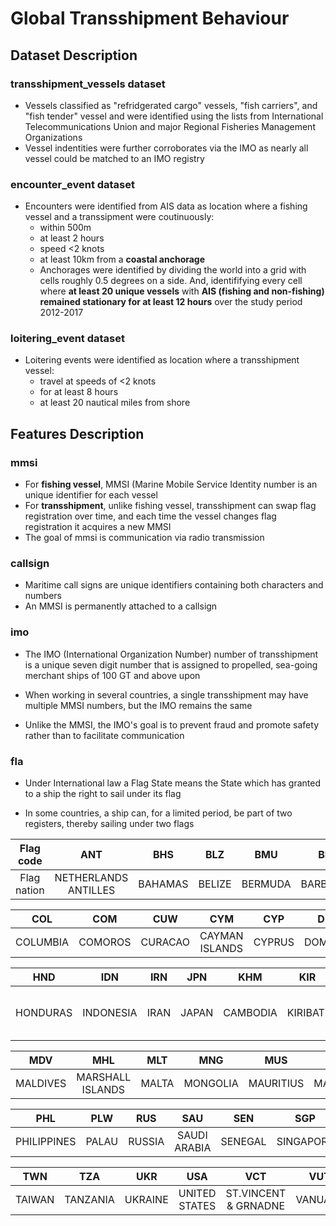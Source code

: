 
# Global Transshipment Behaviour

## Dataset Description
### transshipment_vessels dataset
* Vessels classified as "refridgerated cargo" vessels, "fish carriers", and "fish tender" vessel and were identified using the lists from International Telecommunications Union and major Regional Fisheries Management Organizations
* Vessel indentities were further corroborates via the IMO as nearly all vessel could be matched to an IMO registry

### encounter_event dataset
* Encounters were identified from AIS data as location where a fishing vessel and a transsipment were coutinuously: 
  - within 500m 
  - at least 2 hours
  - speed <2 knots
  - at least 10km from a **coastal anchorage**
  - Anchorages were identified by dividing the world into a grid with cells roughly 0.5 degrees on a side. And, identififying every cell where **at least 20 unique vessels** with **AIS (fishing and non-fishing) remained stationary for at least 12 hours** over the study period 2012-2017

### loitering_event dataset
* Loitering events were identified as location where a transshipment vessel:
  - travel at speeds of <2 knots
  - for at least 8 hours
  - at least 20 nautical miles from shore


## Features Description

### mmsi 
* For **fishing vessel**, MMSI (Marine Mobile Service Identity number is an unique identifier for each vessel
* For **transshipment**, unlike fishing vessel, transshipment can swap flag registration over time, and each time the vessel changes flag registration it acquires a new MMSI
* The goal of mmsi is communication via radio transmission

### callsign
* Maritime call signs are unique identifiers containing both characters and numbers
* An MMSI is permanently attached to a callsign

### imo
* The IMO (International Organization Number) number of transshipment is a unique seven digit number that is assigned to propelled, sea-going merchant ships of 100 GT and above upon

* When working in several countries, a single transshipment may have multiple MMSI numbers, but the IMO remains the same
* Unlike the MMSI, the IMO's goal is to prevent fraud and promote safety rather than to facilitate communication

### fla
* Under International law a Flag State means the State which has granted to a ship the right to sail under its flag

* In some countries, a ship can, for a limited period, be part of two registers, thereby sailing under two flags


| Flag code | ANT| BHS |BLZ| BMU|BRB|CAN|CHL|CHN|COK|
| :---: | :---: | :---: | :---: | :---: | :---: | :---: | :---: | :---: |:---: |
| Flag nation| NETHERLANDS ANTILLES| BAHAMAS|BELIZE|BERMUDA|BARBADOS|CANADA|CHILE|REPUBLIC OF CHINA|COOK ISLANDS

  COL| COM |CUW| CYM |CYP | DMA | ESP| FJI |FRO | FSM| GHA
| :---: | :---: | :---: | :---: | :---: | :---: | :---: | :---: | :---: | :---: | :---:
| COLUMBIA| COMOROS|CURACAO|CAYMAN ISLANDS|CYPRUS| DOMINICA | SPAIN| FIJI| FAROE ISLAND| MICRONESIA| GHANA

|HND| IDN |IRN | JPN | KHM| KIR |KNA| KOR| LBR |LTU| MDA
| :---: | :---: | :---: | :---: | :---: | :---: | :---:  | :---: | :---: | :---: | :---: 
|HONDURAS|INDONESIA|IRAN| JAPAN | CAMBODIA| KIRIBATI| SAINT KITTS AND NEVIS| SOUTH KOREA| LIBERIA|LITHUANIA|MODOLVA

|MDV | MHL | MLT| MNG |MUS | MYS| NIU |NLD| NOR |PAN 
| :---: | :---: | :---: | :---: | :---: | :---: | :---: | :---: | :---: | :---:  
|MALDIVES| MARSHALL ISLANDS | MALTA| MONGOLIA| MAURITIUS|MALAYSIA| NIUE|NETHERLANDS|NORWAY|PANAMA

 | PHL| PLW| RUS |SAU|SEN|SGP|SLE| SYC| TGO | THA
| :---: | :---: | :---: | :---: | :---: | :---: | :---: | :---: | :---: | :---: 
| PHILIPPINES| PALAU| RUSSIA| SAUDI ARABIA|SENEGAL|SINGAPORE|SIERRA LEONE|SEYCHELLESS|TOTO|THAILAND

|TWN|TZA|UKR|USA|VCT|VUT|
| :---:| :---:| :---:| :---:| :---:| :---:
|TAIWAN|TANZANIA|UKRAINE|UNITED STATES|ST.VINCENT & GRNADNE|VANUATU


